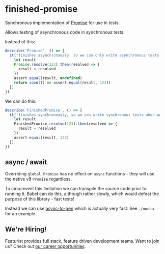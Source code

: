 # finished-promise

Synchronous implementation of [Promise](https://promisesaplus.com/) for use in tests.

Allows testing of asynchronous code in synchronous tests.

Instead of this:

```js
describe('Promise', () => {
  it('finishes asynchronously, so we can only write asynchronous tests for code that uses Promise', () => {
    let result
    Promise.resolve(123).then(resolved => {
      result = resolved
    })
    assert.equal(result, undefined)
    return soon(() => assert.equal(result, 123))
  })
})
```

We can do this:

```js
describe('FinishedPromise', () => {
  it('finishes synchronously, so we can write synchronous tests when we use it in place of Promise', () => {
    let result
    FinishedPromise.resolve(123).then(resolved => {
      result = resolved
    })
    assert.equal(result, 123)
  })
})
```

## async / await

Overriding `global.Promise` has no effect on `async` functions - they will use
the native v8 `Promise` regardless.

To circumvent this limitation we can transpile the source code prior to running
it. Babel can do this, although rather slowly, which would defeat the purpose
of this library - fast tests!

Instead we can use [async-to-gen](https://github.com/leebyron/async-to-gen) which
is actually very fast. See `./mocha` for an example.

## We're Hiring!
Featurist provides full stack, feature driven development teams. Want to join us? Check out [our career opportunities](https://www.featurist.co.uk/careers/).
